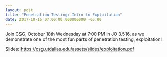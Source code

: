 ```yaml
---
layout: post
title: "Penetration Testing: Intro to Exploitation"
date: 2017-10-16 07:00:00.000000000 -05:00
---
```


Join CSG, October 18th Wednesday at 7:00 PM in JO 3.516, as we demonstrate one of the most fun parts of penetration testing, exploitation!

Slides: <https://csg.utdallas.edu/assets/slides/exploitation.pdf>
